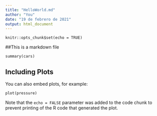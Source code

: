 ```yaml
---
title: "HelloWorld.md"
author: "You"
date: "19 de febrero de 2021"
output: html_document
---
```


```{r setup, include=FALSE}
knitr::opts_chunk$set(echo = TRUE)
```

##This is a markdown file


```{r cars}
summary(cars)
```

## Including Plots

You can also embed plots, for example:

```{r pressure, echo=FALSE}
plot(pressure)
```

Note that the `echo = FALSE` parameter was added to the code chunk to prevent printing of the R code that generated the plot.
